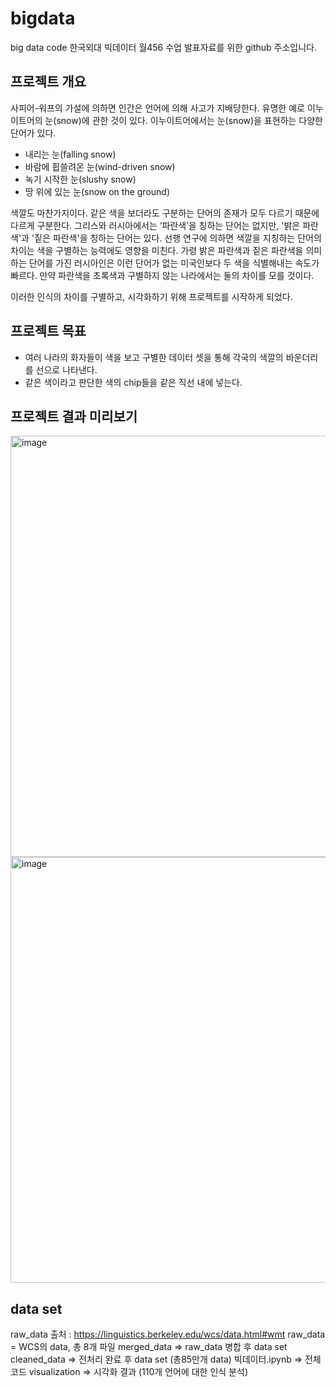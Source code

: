 # bigdata
big data code
한국외대 빅데이터 월456 수업 발표자료를 위한 github 주소입니다.

## 프로젝트 개요
사피어-워프의 가설에 의하면 인간은 언어에 의해 사고가 지배당한다.
유명한 예로 이누이트어의 눈(snow)에 관한 것이 있다.
이누이트어에서는 눈(snow)을 표현하는 다양한 단어가 있다.
- 내리는 눈(falling snow)
- 바람에 휩쓸려온 눈(wind-driven snow)
- 녹기 시작한 눈(slushy snow)
- 땅 위에 있는 눈(snow on the ground)

색깔도 마찬가지이다. 같은 색을 보더라도 구분하는 단어의 존재가 모두 다르기 때문에 다르게 구분한다.
그리스와 러시아에서는 ‘파란색’을 칭하는 단어는 없지만, '밝은 파란색'과 '짙은 파란색'을 칭하는 단어는 있다.
선행 연구에 의하면 색깔을 지칭하는 단어의 차이는 색을 구별하는 능력에도 영향을 미친다. 가령 밝은 파란색과 짙은 파란색을 의미하는 단어를 가진 러시아인은 이런 단어가 없는 미국인보다 두 색을 식별해내는 속도가 빠르다.
만약 파란색을 초록색과 구별하지 않는 나라에서는 둘의 차이를 모를 것이다.

이러한 인식의 차이를 구별하고, 시각화하기 위해 프로젝트를 시작하게 되었다.

## 프로젝트 목표
- 여러 나라의 화자들이 색을 보고 구별한 데이터 셋을 통해 각국의 색깔의 바운더리를 선으로 나타낸다.
- 같은 색이라고 판단한 색의 chip들을 같은 직선 내에 넣는다.

## 프로젝트 결과 미리보기
<img width="674" alt="image" src="https://github.com/user-attachments/assets/e5e640ad-8ca2-4d82-918e-886cc802b157" />
<img width="681" alt="image" src="https://github.com/user-attachments/assets/dfd97a37-e918-4a2b-b3dc-ce72ca556143" />



## data set
raw_data 출처 : https://linguistics.berkeley.edu/wcs/data.html#wmt 
raw_data = WCS의 data, 총 8개 파일 
merged_data => raw_data 병합 후 data set
cleaned_data => 전처리 완료 후 data set (총85만개 data)
빅데이터.ipynb => 전체 코드 
visualization => 시각화 결과 (110개 언어에 대한 인식 분석)
